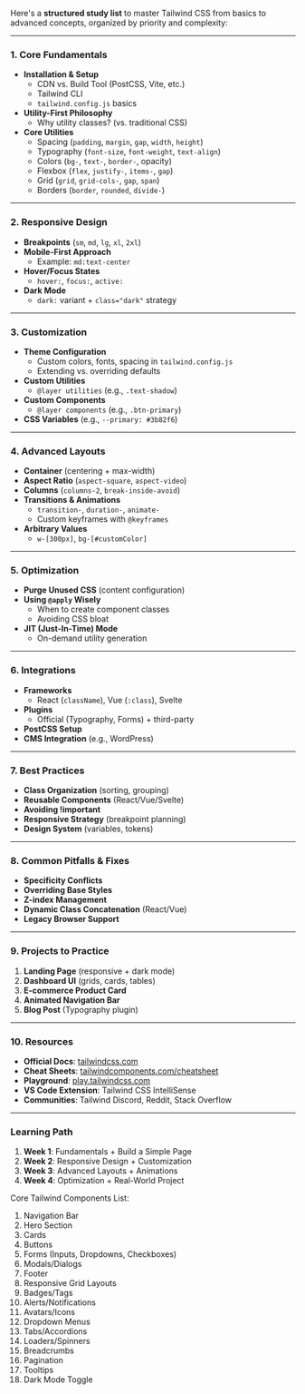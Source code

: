 Here's a **structured study list** to master Tailwind CSS from basics to advanced concepts, organized by priority and complexity:

---

### **1. Core Fundamentals**
- **Installation & Setup**
  - CDN vs. Build Tool (PostCSS, Vite, etc.)
  - Tailwind CLI
  - `tailwind.config.js` basics
- **Utility-First Philosophy**
  - Why utility classes? (vs. traditional CSS)
- **Core Utilities**
  - Spacing (`padding`, `margin`, `gap`, `width`, `height`)
  - Typography (`font-size`, `font-weight`, `text-align`)
  - Colors (`bg-`, `text-`, `border-`, opacity)
  - Flexbox (`flex`, `justify-`, `items-`, `gap`)
  - Grid (`grid`, `grid-cols-`, `gap`, `span`)
  - Borders (`border`, `rounded`, `divide-`)

---

### **2. Responsive Design**
- **Breakpoints** (`sm`, `md`, `lg`, `xl`, `2xl`)
- **Mobile-First Approach**
  - Example: `md:text-center`
- **Hover/Focus States**
  - `hover:`, `focus:`, `active:`
- **Dark Mode**
  - `dark:` variant + `class="dark"` strategy

---

### **3. Customization**
- **Theme Configuration**
  - Custom colors, fonts, spacing in `tailwind.config.js`
  - Extending vs. overriding defaults
- **Custom Utilities**
  - `@layer utilities` (e.g., `.text-shadow`)
- **Custom Components**
  - `@layer components` (e.g., `.btn-primary`)
- **CSS Variables** (e.g., `--primary: #3b82f6`)

---

### **4. Advanced Layouts**
- **Container** (centering + max-width)
- **Aspect Ratio** (`aspect-square`, `aspect-video`)
- **Columns** (`columns-2`, `break-inside-avoid`)
- **Transitions & Animations**
  - `transition-`, `duration-`, `animate-`
  - Custom keyframes with `@keyframes`
- **Arbitrary Values**
  - `w-[300px]`, `bg-[#customColor]`

---

### **5. Optimization**
- **Purge Unused CSS** (content configuration)
- **Using `@apply` Wisely**
  - When to create component classes
  - Avoiding CSS bloat
- **JIT (Just-In-Time) Mode**
  - On-demand utility generation

---

### **6. Integrations**
- **Frameworks**
  - React (`className`), Vue (`:class`), Svelte
- **Plugins**
  - Official (Typography, Forms) + third-party
- **PostCSS Setup**
- **CMS Integration** (e.g., WordPress)

---

### **7. Best Practices**
- **Class Organization** (sorting, grouping)
- **Reusable Components** (React/Vue/Svelte)
- **Avoiding !important**
- **Responsive Strategy** (breakpoint planning)
- **Design System** (variables, tokens)

---

### **8. Common Pitfalls & Fixes**
- **Specificity Conflicts**
- **Overriding Base Styles**
- **Z-index Management**
- **Dynamic Class Concatenation** (React/Vue)
- **Legacy Browser Support**

---

### **9. Projects to Practice**
1. **Landing Page** (responsive + dark mode)
2. **Dashboard UI** (grids, cards, tables)
3. **E-commerce Product Card**
4. **Animated Navigation Bar**
5. **Blog Post** (Typography plugin)

---

### **10. Resources**
- **Official Docs**: [tailwindcss.com](https://tailwindcss.com/)
- **Cheat Sheets**: [tailwindcomponents.com/cheatsheet](https://tailwindcomponents.com/cheatsheet/)
- **Playground**: [play.tailwindcss.com](https://play.tailwindcss.com/)
- **VS Code Extension**: Tailwind CSS IntelliSense
- **Communities**: Tailwind Discord, Reddit, Stack Overflow

---

### **Learning Path**
1. **Week 1**: Fundamentals + Build a Simple Page  
2. **Week 2**: Responsive Design + Customization  
3. **Week 3**: Advanced Layouts + Animations  
4. **Week 4**: Optimization + Real-World Project  

Core Tailwind Components List:
1. Navigation Bar
2. Hero Section
3. Cards
4. Buttons
5. Forms (Inputs, Dropdowns, Checkboxes)
6. Modals/Dialogs
7. Footer
8. Responsive Grid Layouts
9. Badges/Tags
10. Alerts/Notifications
11. Avatars/Icons
12. Dropdown Menus
13. Tabs/Accordions
14. Loaders/Spinners
15. Breadcrumbs
16. Pagination
17. Tooltips
18. Dark Mode Toggle

